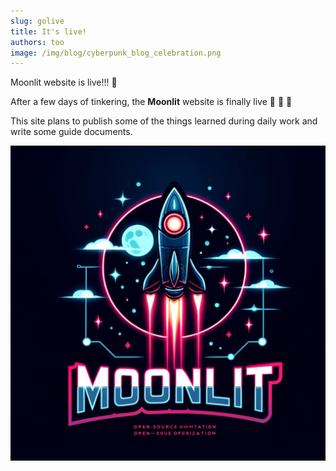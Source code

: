 ```yaml
---
slug: golive
title: It's live!
authors: too
image: /img/blog/cyberpunk_blog_celebration.png
---
```


Moonlit website is live!!! :rocket:

<!-- truncate -->

After a few days of tinkering, the **Moonlit** website is finally live :rocket: :rocket: :rocket: 

This site plans to publish some of the things learned during daily work and write some guide documents.

![Moonlit](./moonlit.jpg)